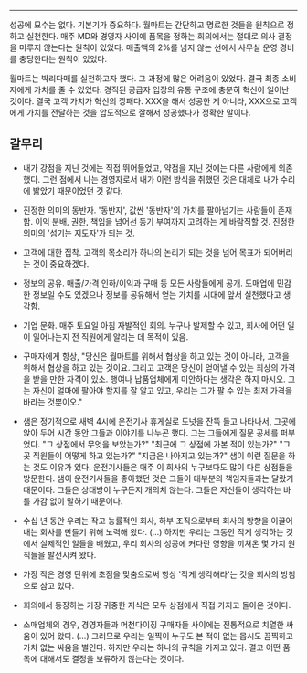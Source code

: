 ---

성공에 묘수는 없다. 기본기가 중요하다. 월마트는 간단하고 명료한 것들을 원칙으로 정하고 실천한다. 매주 MD와 경영자 사이에 품목을 정하는 회의에서는 절대로 의사 결정을 미루지 않는다는 원칙이 있었다. 매출액의 2%를 넘지 않는 선에서 사무실 운영 경비를 충당한다는 원칙이 있었다.

월마트는 박리다매를 실천하고자 했다. 그 과정에 많은 어려움이 있었다. 결국 최종 소비자에게 가치를 줄 수 있었다. 경직된 공급자 입장의 유통 구조에 충분히 혁신이 일어난 것이다. 결국 고객 가치가 혁신의 깡패다. XXX을 해서 성공한 게 아니라, XXX으로 고객에게 가치를 전달하는 것을 압도적으로 잘해서 성공했다가 정확한 말이다.

## 갈무리

- 내가 강점을 지닌 것에는 직접 뛰어들었고, 약점을 지닌 것에는 다른 사람에게 의존했다. 그런 점에서 나는 경영자로서 내가 이런 방식을 취했던 것은 대체로 내가 수리에 밝았기 때문이었던 것 같다.

- 진정한 의미의 동반자. '동반자', 값싼 '동반자'의 가치를 팔아넘기는 사람들이 존재함. 이익 분배, 권한, 책임을 넘어선 동기 부여까지 고려하는 게 바람직할 것. 진정한 의미의 '섬기는 지도자'가 되는 것.

- 고객에 대한 집착. 고객의 목소리가 하나의 논리가 되는 것을 넘어 목표가 되어버리는 것이 중요하겠다.

- 정보의 공유. 매출/가격 인하/이익과 구매 등 모든 사람들에게 공개. 도매업에 민감한 정보일 수도 있겠으나 정보를 공유해서 얻는 가치를 시대에 앞서 실천했다고 생각함.

- 기업 문화. 매주 토요일 아침 자발적인 회의. 누구나 발제할 수 있고, 회사에 어떤 일이 일어나는지 전 직원에게 알리는 데 목적이 있음.

- 구매자에게 항상, "당신은 월마트를 위해서 협상을 하고 있는 것이 아니라, 고객을 위해서 협상을 하고 있는 것이요. 그리고 고객은 당신이 얻어낼 수 있는 최상의 가격을 받을 만한 자격이 있소. 행여나 납품업체에게 미안하다는 생각은 하지 마시오. 그는 자신이 얼마에 팔아야 할지를 잘 알고 있고, 우리는 그가 팔 수 있는 최저 가격을 바라는 것뿐이오."

- 샘은 정기적으로 새벽 4시에 운전기사 휴게실로 도넛을 잔뜩 들고 나타나서, 그곳에 앉아 두어 시간 동안 그들과 이야기를 나누곤 했다. 그는 그들에게 질문 공세를 퍼부었다. "그 상점에서 무엇을 보았는가?" "최근에 그 상점에 가본 적이 있는가?" "그곳 직원들이 어떻게 하고 있는가?" "지금은 나아지고 있는가?" 샘이 이런 질문을 하는 것도 이유가 있다. 운전기사들은 매주 이 회사의 누구보다도 많이 다른 상점들을 방문한다. 샘이 운전기사들을 좋아했던 것은 그들이 대부분의 책임자들과는 달랐기 때문이다. 그들은 상대방이 누구든지 개의치 않는다. 그들은 자신들이 생각하는 바를 가감 없이 말하기 때문이다.

- 수십 년 동안 우리는 작고 능률적인 회사, 하부 조직으로부터 회사의 방향을 이끌어내는 회사를 만들기 위해 노력해 왔다. (...) 하지만 우리는 그동안 작게 생각하는 것에서 실제적인 일들을 배웠고, 우리 회사의 성공에 커다란 영향을 끼쳐온 몇 가지 원칙들을 발전시켜 왔다.

- 가장 작은 경영 단위에 초점을 맞춤으로써 항상 '작게 생각해라'는 것을 회사의 방침으로 삼고 있다.

- 회의에서 등장하는 가장 귀중한 지식은 모두 상점에서 직접 가지고 돌아온 것이다.

- 소매업체의 경우, 경영자들과 머천다이징 구매자들 사이에는 전통적으로 치열한 싸움이 있어 왔다. (...) 그러므로 우리는 일찍이 누구도 본 적이 없는 몹시도 끔찍하고 가차 없는 싸움을 벌인다. 하지만 우리는 하나의 규칙을 가지고 있다. 결코 어떤 품목에 대해서도 결정을 보류하지 않는다는 것이다.